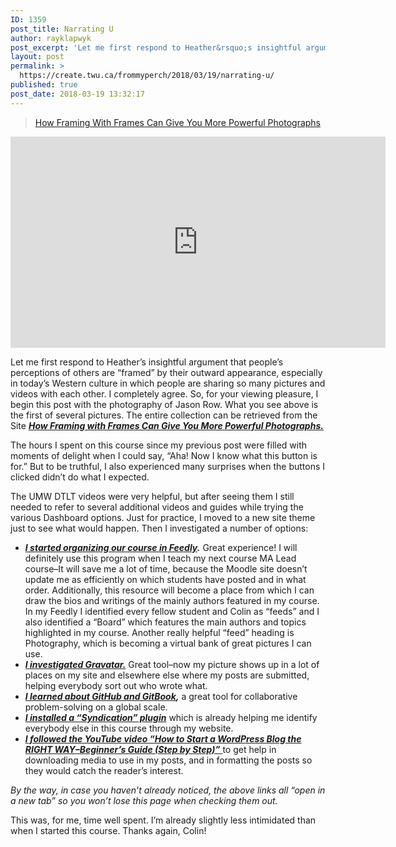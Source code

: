 ```yaml
---
ID: 1359
post_title: Narrating U
author: rayklapwyk
post_excerpt: 'Let me first respond to Heather&rsquo;s insightful argument that people&rsquo;s perceptions of others are &ldquo;framed&rdquo; by their outward appearance, especially [&hellip;]'
layout: post
permalink: >
  https://create.twu.ca/frommyperch/2018/03/19/narrating-u/
published: true
post_date: 2018-03-19 13:32:17
---
```

<blockquote class="wp-embedded-content" data-secret="AkSpJQX3ho"><a href="https://www.lightstalking.com/framing-with-frames/">How Framing With Frames Can Give You More Powerful Photographs</a></p></blockquote>



<iframe class="wp-embedded-content" sandbox="allow-scripts" security="restricted" src="https://www.lightstalking.com/framing-with-frames/embed/#?secret=AkSpJQX3ho" data-secret="AkSpJQX3ho" width="600" height="338" title="&#8220;How Framing With Frames Can Give You More Powerful Photographs&#8221; &#8212; Light Stalking" frameborder="0" marginwidth="0" marginheight="0" scrolling="no"></iframe>

Let me first respond to Heather&#8217;s insightful argument that people&#8217;s perceptions of others are &#8220;framed&#8221; by their outward appearance, especially in today&#8217;s Western culture in which people are sharing so many pictures and videos with each other. I completely agree. So, for your viewing pleasure, I begin this post with the photography of Jason Row. What you see above is the first of several pictures. The entire collection can be retrieved from the Site <a href="https://www.lightstalking.com/framing-with-frames/"  rel="noopener"><strong><em>How Framing with Frames Can Give You More Powerful Photographs.</em></strong></a>

The hours I spent on this course since my previous post were filled with moments of delight when I could say, &#8220;Aha! Now I know what this button is for.&#8221; But to be truthful, I also experienced many surprises when the buttons I clicked didn&#8217;t do what I expected.

The UMW DTLT videos were very helpful, but after seeing them I still needed to refer to several additional videos and guides while trying the various Dashboard options. Just for practice, I moved to a new site theme just to see what would happen. Then I investigated a number of options:

<ul>
<li><strong><em><a href="https://chrome.google.com/webstore/detail/feedly/hipbfijinpcgfogaopmgehiegacbhmob?hl=en"  rel="noopener">I started organizing our course in Feedly</a>.</em></strong> Great experience! I will definitely use this program when I teach my next course MA Lead course&#8211;It will save me a lot of time, because the Moodle site doesn&#8217;t update me as efficiently on which students have posted and in what order. Additionally, this resource will become a place from which I can draw the bios and writings of the mainly authors featured in my course. In my Feedly I identified every fellow student and Colin as &#8220;feeds&#8221; and I also identified a &#8220;Board&#8221; which features the main authors and topics highlighted in my course. Another really helpful &#8220;feed&#8221; heading is Photography, which is becoming a virtual bank of great pictures I can use.</li>
<li><a href="https://en.gravatar.com/"  rel="noopener"><em><strong>I investigated Gravatar.</strong></em></a> Great tool&#8211;now my picture shows up in a lot of places on my site and elsewhere else where my posts are submitted, helping everybody sort out who wrote what.</li>
<li><em><strong><a href="https://github.com/"  rel="noopener">I learned about GitHub and GitBook</a>,</strong></em> a great tool for collaborative problem-solving on a global scale.</li>
<li><a href="https://wordpress.org/plugins/feedwordpress/"  rel="noopener"><em><strong>I installed a &#8220;Syndication&#8221; plugin</strong></em></a> which is already helping me identify everybody else in this course through my website.</li>
<li><a href="https://www.youtube.com/watch?v=qgqK-I3mHuM&amp;index=4&amp;list=PL29XoFF-jKFXwC4HlYAo7ug3prmhta3n2&amp;t=1427s"  rel="noopener"><em><strong>I followed the YouTube video &#8220;How to Start a WordPress Blog the RIGHT WAY&#8211;Beginner&#8217;s Guide (Step by Step)&#8221;</strong> </em></a>to get help in downloading media to use in my posts, and in formatting the posts so they would catch the reader&#8217;s interest.</li>
</ul>

<em>By the way, in case you haven&#8217;t already noticed, the above links all &#8220;open in a new tab&#8221; so you won&#8217;t lose this page when checking them out.</em>

This was, for me, time well spent. I&#8217;m already slightly less intimidated than when I started this course. Thanks again, Colin!